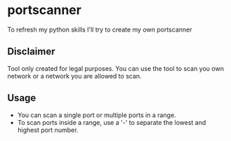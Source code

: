 # portscanner

To refresh my python skills I'll try to create my own portscanner

## Disclaimer
Tool only created for legal purposes. You can use the tool to scan you own network or a network you are allowed to scan.

## Usage
* You can scan a single port or multiple ports in a range.
* To scan ports inside a range, use a '-' to separate the lowest and highest port number.
